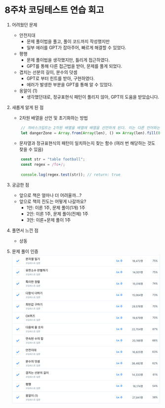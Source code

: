 # 8주차 코딩테스트 연습 회고

1. 어려웠던 문제
    - 안전지대
      - 문제 풀이법을 풀고, 풀이 코드까지 작성했지만
      - 일부 에러를 GPT가 잡아주어, 빠르게 해결할 수 있었다.
    - 평행
      - 문제 풀이법을 생각했지만, 틀리게 접근하였다.
      - GPT를 통해 다른 접근법을 받아, 문제를 풀게 되었다.
    - 겹치는 선분의 길이, 분수의 덧셈
      - GPT로 부터 힌트를 받아, 구현하였다.
      - 에러가 발생한 부분을 GPT를 통해 알 수 있었다.
    - 옹알이 (1)
      - 생각했던대로, 정규표현식 패턴이 풀리지 않아, GPT의 도움을 받았습니다.
2. 새롭게 알게 된 점
    - 2차원 배열을 선언 및 초기화하는 방법
    ```jsx
        // 자바스크립트는 2차원 배열을 배열에 배열을 선언하게 된다. 이는 다른 언어와는 다른 방식이다.
        let dangerZone = Array.from(Array(len), () => Array(len).fill(0))
    ```
    - 문자열과 정규표현식의 패턴이 일치하는지 찾는 함수 (여러 번 해당하는 것도 찾을 수 있음)
    ```jsx
        const str = "table football";
        const regex = /fo+/;
    
        console.log(regex.test(str)); // return: true
    ```
3. 궁금한 점
    - 앞으로 책은 얼마나 더 어려울까...?
    - 앞으로 책의 진도는 어떻게 나갈까요?
      - 1안: 이론 1주, 문제 풀이(1개) 1주
      - 2안: 이론 1주, 문제 풀이(전체) 1주
      - 3안: 이론+문제 풀이 1주

4. 풀면서 느낀 점
    - 상동

5. 문제 풀이 인증
![img.png](img.png)